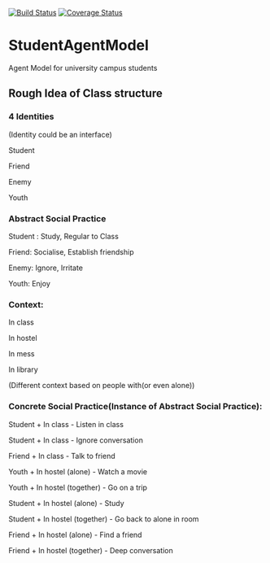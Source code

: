 [![Build Status](https://travis-ci.org/Sanjeev-S/StudentAgentModel.svg?branch=master)](https://travis-ci.org/Sanjeev-S/StudentAgentModel)
[![Coverage Status](https://coveralls.io/repos/github/Sanjeev-S/StudentAgentModel/badge.svg?branch=master)](https://coveralls.io/github/Sanjeev-S/StudentAgentModel?branch=master)

# StudentAgentModel

Agent Model for university campus students


## Rough Idea of Class structure

### 4 Identities 
(Identity could be an interface)

Student 

Friend

Enemy 

Youth


### Abstract Social Practice

Student : Study, Regular to Class

Friend: Socialise, Establish friendship

Enemy: Ignore, Irritate

Youth: Enjoy

### Context:

In class

In hostel

In mess

In library

(Different context based on people with(or even alone))


### Concrete Social Practice(Instance of Abstract Social Practice):

Student + In class - Listen in class

Student + In class - Ignore conversation

Friend + In class - Talk to friend

Youth + In hostel (alone) - Watch a movie

Youth + In hostel (together) - Go on a trip

Student + In hostel (alone) - Study

Student + In hostel (together) - Go back to alone in room

Friend + In hostel (alone) - Find a friend

Friend + In hostel (together) - Deep conversation

